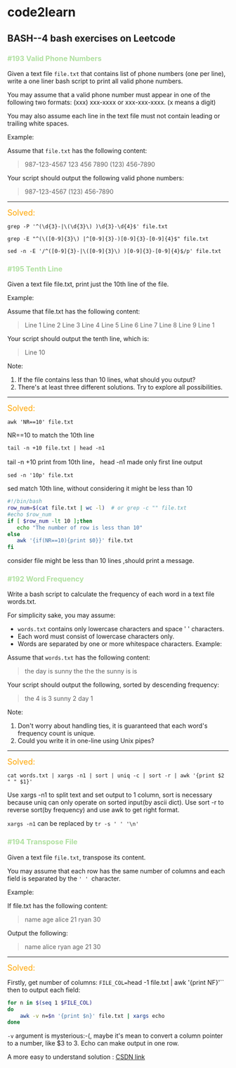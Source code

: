 # code2learn

## BASH--4 bash exercises on Leetcode 
### <font color = blueoran> \#193 Valid Phone Numbers </font>

Given a text file `file.txt` that contains list of phone numbers (one per line), write a one liner bash script to print all valid phone numbers.

You may assume that a valid phone number must appear in one of the following two formats: (xxx) xxx-xxxx or xxx-xxx-xxxx. (x means a digit)

You may also assume each line in the text file must not contain leading or trailing white spaces.

Example:

Assume that `file.txt` has the following content:

>987-123-4567 
>123 456 7890 
>(123) 456-7890

Your script should output the following valid phone numbers:

>987-123-4567 
>(123) 456-7890

---

<font color= orange size = 4> Solved:</font>

`grep -P '^(\d{3}-|\(\d{3}\) )\d{3}-\d{4}$' file.txt` 

`grep -E "^(\([0-9]{3}\) |^[0-9]{3}-)[0-9]{3}-[0-9]{4}$" file.txt` 

`sed -n -E '/^([0-9]{3}-|\([0-9]{3}\) )[0-9]{3}-[0-9]{4}$/p' file.txt`

### <font color = blueoran> \#195 Tenth Line </font>
Given a text file file.txt, print just the 10th line of the file.

Example:

Assume that file.txt has the following content:

> Line 1 
> Line 2 
> Line 3 
> Line 4 
> Line 5 
> Line 6 
> Line 7 
> Line 8 
> Line 9 
> Line 1 

Your script should output the tenth line, which is:
> Line 10

Note:
1. If the file contains less than 10 lines, what should you output?
2. There's at least three different solutions. Try to explore all possibilities.

---

<font color= orange size = 4> Solved:</font>

`awk 'NR==10' file.txt`

NR==10 to match the 10th line

`tail -n +10 file.txt | head -n1`

tail -n +10 print from 10th line， head -n1 made only first line output 

`sed -n '10p' file.txt`

sed match 10th line, without considering it might be less than 10

```bash
#!/bin/bash 
row_num=$(cat file.txt | wc -l)  # or grep -c "" file.txt 
#echo $row_num  
if [ $row_num -lt 10 ];then  
   echo "The number of row is less than 10"  
else 
   awk '{if(NR==10){print $0}}' file.txt  
fi  
```
consider file might be less than 10 lines ,should print a message.


### <font color = blueoran> \#192 Word Frequency </font>

Write a bash script to calculate the frequency of each word in a text file words.txt.

For simplicity sake, you may assume:

- `words.txt` contains only lowercase characters and space ' ' characters.
- Each word must consist of lowercase characters only.
- Words are separated by one or more whitespace characters.
Example:

Assume that `words.txt` has the following content:

> the day is sunny the the
> the sunny is is

Your script should output the following, sorted by descending frequency:

> the 4
> is 3
> sunny 2
> day 1

Note:
1. Don't worry about handling ties, it is guaranteed that each word's frequency count is unique.
2. Could you write it in one-line using Unix pipes?

---

<font color= orange size = 4> Solved:</font>

`cat words.txt | xargs -n1 | sort | uniq -c | sort -r | awk '{print $2 " " $1}'`

Use xargs -n1 to split text and set output to 1 column, sort is necessary because uniq can only operate on sorted input(by ascii dict). Use sort -r to reverse sort(by frequency) and use awk to get right format.

`xargs -n1` can be replaced by `tr -s ' ' '\n'`
### <font color = blueoran> \#194 Transpose File </font>
Given a text file `file.txt`, transpose its content.

You may assume that each row has the same number of columns and each field is separated by the `' ' `character.

Example:

If file.txt has the following content:

> name age
> alice 21
> ryan 30

Output the following:

> name alice ryan
> age 21 30

---

<font color=orange size = 4> Solved:</font>

Firstly, get number of columns:
`FILE_COL=`head -1 file.txt | awk '{print NF}'``
then to output each field:
```bash
for n in $(seq 1 $FILE_COL)
do
	awk -v n=$n '{print $n}' file.txt | xargs echo
done
```
`-v` argument is mysterious:-(, maybe it's mean to convert a column pointer to a number, like $3 to 3.
Echo can make output in one row.

A more easy to understand solution : [CSDN link](https://www.cnblogs.com/grandyang/p/5382166.html)
